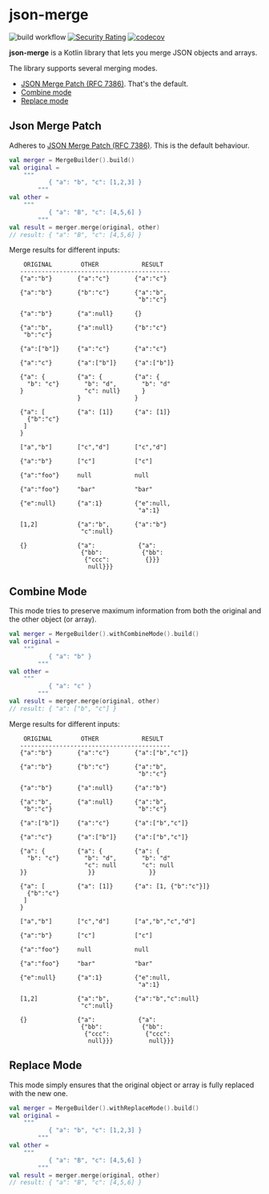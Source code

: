 # json-merge
![build workflow](https://github.com/zezutom/json-merge/actions/workflows/build.yaml/badge.svg)
[![Security Rating](https://sonarcloud.io/api/project_badges/measure?project=zezutom_json-merge&metric=security_rating)](https://sonarcloud.io/summary/new_code?id=zezutom_json-merge)
[![codecov](https://codecov.io/github/zezutom/json-merge/branch/main/graph/badge.svg?token=QTECLTTOTU)](https://codecov.io/github/zezutom/json-merge)

**json-merge** is a Kotlin library that lets you merge JSON objects and arrays.

The library supports several merging modes.

* [JSON Merge Patch (RFC 7386)](#json-merge-patch). That's the default.
* [Combine mode](#combine-mode)
* [Replace mode](#replace-mode)

## Json Merge Patch

Adheres to [JSON Merge Patch (RFC 7386)](https://www.rfc-editor.org/rfc/rfc7386). This is the default behaviour.

```kotlin
val merger = MergeBuilder().build()
val original =
    """
           { "a": "b", "c": [1,2,3] }
        """
val other =
    """
           { "a": "B", "c": [4,5,6] }
        """
val result = merger.merge(original, other)
// result: { "a": "B", "c": [4,5,6] }
```

Merge results for different inputs:

```
    ORIGINAL        OTHER            RESULT
   ------------------------------------------
   {"a":"b"}       {"a":"c"}       {"a":"c"}

   {"a":"b"}       {"b":"c"}       {"a":"b",
                                    "b":"c"}

   {"a":"b"}       {"a":null}      {}

   {"a":"b",       {"a":null}      {"b":"c"}
    "b":"c"}

   {"a":["b"]}     {"a":"c"}       {"a":"c"}

   {"a":"c"}       {"a":["b"]}     {"a":["b"]}

   {"a": {         {"a": {         {"a": {
     "b": "c"}       "b": "d",       "b": "d"
   }                 "c": null}      }
                   }               }

   {"a": [         {"a": [1]}      {"a": [1]}
     {"b":"c"}
    ]
   }

   ["a","b"]       ["c","d"]       ["c","d"]

   {"a":"b"}       ["c"]           ["c"]

   {"a":"foo"}     null            null

   {"a":"foo"}     "bar"           "bar"

   {"e":null}      {"a":1}         {"e":null,
                                    "a":1}

   [1,2]           {"a":"b",       {"a":"b"}
                    "c":null}

   {}              {"a":            {"a":
                    {"bb":           {"bb":
                     {"ccc":          {}}}
                      null}}}
```

## Combine Mode

This mode tries to preserve maximum information from both the original and the other object (or array).

```kotlin
val merger = MergeBuilder().withCombineMode().build()
val original =
    """
           { "a": "b" }
        """
val other =
    """
           { "a": "c" }
        """
val result = merger.merge(original, other)
// result: { "a": ["b", "c"] }
```

Merge results for different inputs:

```
    ORIGINAL        OTHER            RESULT
   ------------------------------------------
   {"a":"b"}       {"a":"c"}       {"a":["b","c"]}

   {"a":"b"}       {"b":"c"}       {"a":"b",
                                    "b":"c"}

   {"a":"b"}       {"a":null}      {"a":"b"}

   {"a":"b",       {"a":null}      {"a":"b",
    "b":"c"}                        "b":"c"}
    
   {"a":["b"]}     {"a":"c"}       {"a":["b","c"]}

   {"a":"c"}       {"a":["b"]}     {"a":["b","c"]}

   {"a": {         {"a": {         {"a": {
     "b": "c"}       "b": "d",       "b": "d"
                     "c": null       "c": null
   }}                 }}               }}

   {"a": [         {"a": [1]}      {"a": [1, {"b":"c"}]}
     {"b":"c"}
    ]
   }

   ["a","b"]       ["c","d"]       ["a","b","c","d"]

   {"a":"b"}       ["c"]           ["c"]

   {"a":"foo"}     null            null

   {"a":"foo"}     "bar"           "bar"

   {"e":null}      {"a":1}         {"e":null,
                                    "a":1}

   [1,2]           {"a":"b",       {"a":"b","c":null}
                    "c":null}

   {}              {"a":            {"a":            
                    {"bb":           {"bb":             
                     {"ccc":          {"ccc":           
                      null}}}          null}}}
```

## Replace Mode

This mode simply ensures that the original object or array is fully replaced with the new one.

```kotlin
val merger = MergeBuilder().withReplaceMode().build()
val original =
    """
           { "a": "b", "c": [1,2,3] }
        """
val other =
    """
           { "a": "B", "c": [4,5,6] }
        """
val result = merger.merge(original, other)
// result: { "a": "B", "c": [4,5,6] }
```
